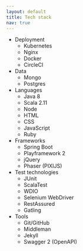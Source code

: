 ```yaml
---
layout: default
title: Tech stack
nav: true
---
```


* Deployment
  * Kubernetes
  * Nginx
  * Docker
  * CircleCI
* Data
  * Mongo
  * Postgres
* Languages
  * Java 8
  * Scala 2.11
  * Node
  * HTML
  * CSS
  * JavaScript
  * Ruby
* Frameworks
  * Spring Boot
  * Playframework 2
  * jQuery
  * Phaser (PIXIJS)
* Test technologies
  * JUnit
  * ScalaTest
  * WDIO
  * Selenium WebDriver
  * RestAssured
  * Gatling
* Tools
  * Git/GitHub
  * Middleman
  * Jekyll
  * Swagger 2 (OpenAPI)
